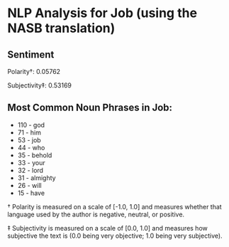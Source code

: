 # NLP Analysis for Job (using the NASB translation)

## Sentiment

Polarity†: 0.05762

Subjectivity‡: 0.53169

## Most Common Noun Phrases in Job:

 * 110	-  god
 * 71	-  him
 * 53	-  job
 * 44	-  who
 * 35	-  behold
 * 33	-  your
 * 32	-  lord
 * 31	-  almighty
 * 26	-  will
 * 15	-  have


† Polarity is measured on a scale of [-1.0, 1.0] and measures whether that language used by the author is negative, neutral, or positive.

‡ Subjectivity is measured on a scale of [0.0, 1.0] and measures how subjective the text is (0.0 being very objective; 1.0 being very subjective).